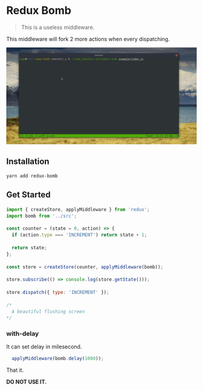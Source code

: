 # Redux Bomb

> This is a useless middleware.

This middleware will fork 2 more actions when every dispatching.

![Demo](./_github/demo.gif)

## Installation

```sh
yarn add redux-bomb
```

## Get Started

```js
import { createStore, applyMiddleware } from 'redux';
import bomb from '../src';

const counter = (state = 0, action) => {
  if (action.type === 'INCREMENT') return state + 1;

  return state;
};

const store = createStore(counter, applyMiddleware(bomb));

store.subscribe(() => console.log(store.getState()));

store.dispatch({ type: 'INCREMENT' });

/*
  A beautiful flushing screen
*/
```

### with-delay

It can set delay in milesecond.

```js
  applyMiddleware(bomb.delay(1000));
```

That it.

**DO NOT USE IT.**
